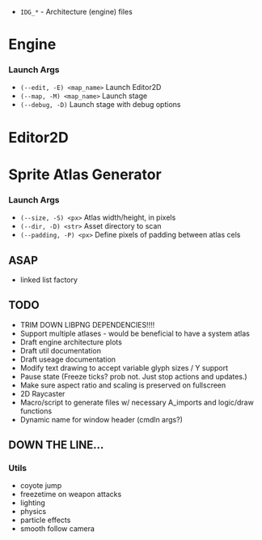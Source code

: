 - `IDG_*` - Architecture (engine) files

# Engine
### Launch Args
- `(--edit, -E) <map_name>` Launch Editor2D
- `(--map, -M) <map_name>` Launch stage
- `(--debug, -D)` Launch stage with debug options

# Editor2D

# Sprite Atlas Generator
### Launch Args
- `(--size, -S) <px>` Atlas width/height, in pixels 
- `(--dir, -D) <str>` Asset directory to scan
- `(--padding, -P) <px>` Define pixels of padding between atlas cels

## ASAP
- linked list factory

## TODO
- TRIM DOWN LIBPNG DEPENDENCIES!!!!
- Support multiple atlases - would be beneficial to have a system atlas
- Draft engine architecture plots 
- Draft util documentation
- Draft useage documentation
- Modify text drawing to accept variable glyph sizes / Y support
- Pause state (Freeze ticks? prob not. Just stop actions and updates.)
- Make sure aspect ratio and scaling is preserved on fullscreen
- 2D Raycaster
- Macro/script to generate files w/ necessary A_imports and logic/draw functions
- Dynamic name for window header (cmdln args?)

## DOWN THE LINE... 
### Utils
- coyote jump
- freezetime on weapon attacks
- lighting
- physics
- particle effects
- smooth follow camera